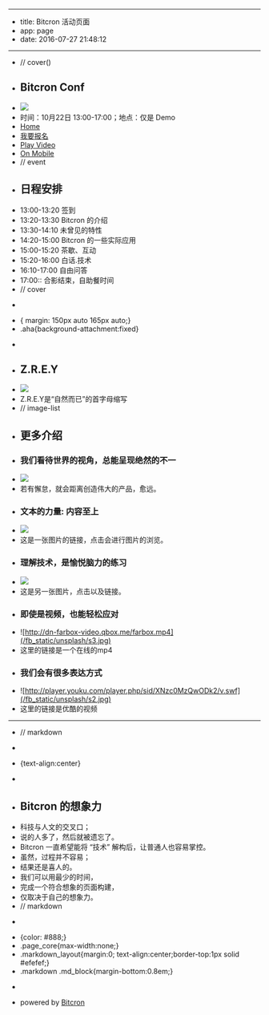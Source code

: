 - --
- title: Bitcron 活动页面
- app: page
- date: 2016-07-27 21:48:12
- --
- // cover()
- ## Bitcron Conf
- ![](/fb_static/unsplash/3.jpg)
- 时间：10月22日 13:00-17:00；地点：仅是 Demo
- [Home](/)
- [我要报名](http://form.mikecrm.com/PFIeoj)
- [Play Video](https://player.vimeo.com/video/162681396)
- [On Mobile](/post/apps/morepage "qrcode")
- // event
- ## 日程安排
- 13:00-13:20 签到
- 13:20-13:30 Bitcron 的介绍
- 13:30-14:10 未曾见的特性
- 14:20-15:00 Bitcron 的一些实际应用
- 15:00-15:20 茶歇、互动
- 15:20-16:00 白话.技术
- 16:10-17:00 自由问答
- 17:00::  合影结束，自助餐时间
- // cover
- ```css
- { margin: 150px auto 165px auto;}
- .aha{background-attachment:fixed}
- ```
- ## Z.R.E.Y
- ![](/fb_static/unsplash/2.jpg)
- Z.R.E.Y是“自然而已”的首字母缩写
- // image-list
- ## 更多介绍
- ### 我们看待世界的视角，总能呈现绝然的不一
- ![](/fb_static/unsplash/sme.png)
- 若有懈怠，就会距离创造伟大的产品，愈远。
- ### 文本的力量: 内容至上
- ![](/fb_static/unsplash/s1.jpg)
- 这是一张图片的链接，点击会进行图片的浏览。
- ### 理解技术，是愉悦脑力的练习
- ![](/fb_static/unsplash/2.jpg)
- 这是另一张图片，点击以及链接。
- ### 即使是视频，也能轻松应对
- ![http://dn-farbox-video.qbox.me/farbox.mp4](/fb_static/unsplash/s3.jpg)
- 这里的链接是一个在线的mp4
- ### 我们会有很多表达方式
- ![http://player.youku.com/player.php/sid/XNzc0MzQwODk2/v.swf](/fb_static/unsplash/s2.jpg)
- 这里的链接是优酷的视频
- - - - -
- // markdown
- ```css
- {text-align:center}
- ```
- ## Bitcron 的想象力
- 科技与人文的交叉口；
- 说的人多了，然后就被遗忘了。
- Bitcron 一直希望能将 “技术” 解构后，让普通人也容易掌控。
- 虽然，过程并不容易；
- 结果还是喜人的。
- 我们可以用最少的时间，
- 完成一个符合想象的页面构建，
- 仅取决于自己的想象力。
- // markdown
- ```css
- {color: #888;}
- .page_core{max-width:none;}
- .markdown_layout{margin:0; text-align:center;border-top:1px solid #efefef;}
- .markdown .md_block{margin-bottom:0.8em;}
- ```
- powered by [Bitcron](https://www.bitcron.com)
